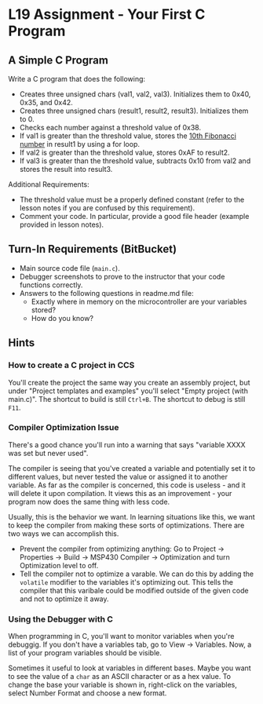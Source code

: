# L19 Assignment - Your First C Program

## A Simple C Program

Write a C program that does the following:

- Creates three unsigned chars (val1, val2, val3).  Initializes them to 0x40, 0x35, and 0x42.
- Creates three unsigned chars (result1, result2, result3).  Initializes them to 0.
- Checks each number against a threshold value of 0x38.
- If val1 is greater than the threshold value, stores the [10th Fibonacci number](http://en.wikipedia.org/wiki/Fibonacci_number) in result1 by using a for loop.
- If val2 is greater than the threshold value, stores 0xAF to result2.
- If val3 is greater than the threshold value, subtracts 0x10 from val2 and stores the result into result3.

Additional Requirements:

- The threshold value must be a properly defined constant (refer to the lesson notes if you are confused by this requirement).
- Comment your code.  In particular, provide a good file header (example provided in lesson notes).

## Turn-In Requirements (BitBucket)

- Main source code file (`main.c`).
- Debugger screenshots to prove to the instructor that your code functions correctly.
- Answers to the following questions in readme.md file:
    - Exactly where in memory on the microcontroller are your variables stored?
    - How do you know?

## Hints

### How to create a C project in CCS

You'll create the project the same way you create an assembly project, but under "Project templates and examples" you'll select "Empty project (with main.c)".  The shortcut to build is still `Ctrl+B`.  The shortcut to debug is still `F11`.

### Compiler Optimization Issue

There's a good chance you'll run into a warning that says "variable XXXX was set but never used".

The compiler is seeing that you've created a variable and potentially set it to different values, but never tested the value or assigned it to another variable.  As far as the compiler is concerned, this code is useless - and it will delete it upon compilation.  It views this as an improvement - your program now does the same thing with less code.

Usually, this is the behavior we want.  In learning situations like this, we want to keep the compiler from making these sorts of optimizations.  There are two ways we can accomplish this.

- Prevent the compiler from optimizing anything: Go to Project -> Properties -> Build -> MSP430 Compiler -> Optimization and turn Optimization level to off.
- Tell the compiler not to optimize a varable.  We can do this by adding the `volatile` modifier to the variables it's optimizing out.  This tells the compiler that this varibale could be modified outside of the given code and not to optimize it away.

### Using the Debugger with C

When programming in C, you'll want to monitor variables when you're debuggig.  If you don't have a variables tab, go to View -> Variables.  Now, a list of your program variables should be visible.

Sometimes it useful to look at variables in different bases.  Maybe you want to see the value of a `char` as an ASCII character or as a hex value.  To change the base your variable is shown in, right-click on the variables, select Number Format and choose a new format.
